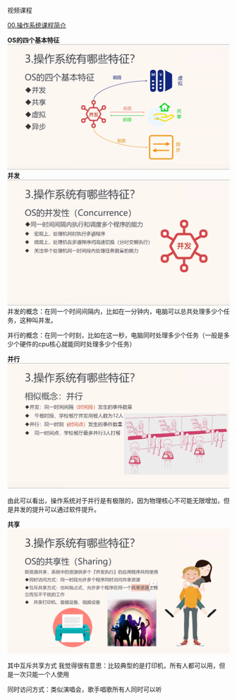 ```toc
```
视频课程

[00.操作系统课程简介](https://www.bilibili.com/video/BV1sv4y1R7ov/?spm_id_from=333.788&vd_source=ccbe0c793ac5e34ebb735794692f049e)


**OS的四个基本特征**
![](附件/1.04.操作系统的特征：并发_哔哩哔哩_bilibili_1'27.586''.jpg)
 **并发**
 ![](附件/1.04.操作系统的特征：并发_哔哩哔哩_bilibili_3'31.919''.jpg)
并发的概念：在同一个时间间隔内，比如在一分钟内，电脑可以总共处理多少个任务，这种叫并发。

并行的概念：在同一个时刻，比如在这一秒，电脑同时处理多少个任务（一般是多少个硬件的cpu核心就能同时处理多少个任务）

 **并行**
![](附件/1.04.操作系统的特征：并发_哔哩哔哩_bilibili_8'21.882''.jpg)

由此可以看出，操作系统对于并行是有极限的，因为物理核心不可能无限增加，但是并发的提升可以通过软件提升。

**共享**
![](附件/1.05.操作系统的特征：共享_哔哩哔哩_bilibili_4'0.767''.jpg)

其中互斥共享方式 我觉得很有意思：比较典型的是打印机，所有人都可以用，但是一次只能一个人使用

同时访问方式：类似演唱会，歌手唱歌所有人同时可以听